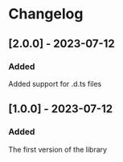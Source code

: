 # Changelog

## [2.0.0] - 2023-07-12

### Added
Added support for .d.ts files

## [1.0.0] - 2023-07-12

### Added
The first version of the library
